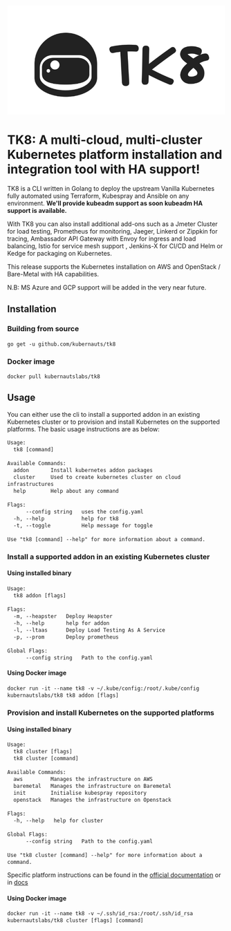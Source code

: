 ![Logo](docs/images/tk8.png)

# TK8: A multi-cloud, multi-cluster Kubernetes platform installation and integration tool with HA support!

TK8 is a CLI written in Golang to deploy the upstream Vanilla Kubernetes fully automated using Terraform, Kubespray and Ansible on any environment. **We'll provide kubeadm support as soon kubeadm HA support is available.**

With TK8 you can also install additional add-ons such as a Jmeter Cluster for load testing, Prometheus for monitoring, Jaeger, Linkerd or Zippkin for tracing, Ambassador API Gateway with Envoy for ingress and load balancing, Istio for service mesh support , Jenkins-X for CI/CD and Helm or Kedge for packaging on Kubernetes.

This release supports the Kubernetes installation on AWS and OpenStack / Bare-Metal with HA capabilities.

N.B: MS Azure and GCP support will be added in the very near future.

## Installation

### Building from source

```shell
go get -u github.com/kubernauts/tk8
```

### Docker image

```shell
docker pull kubernautslabs/tk8
```

## Usage

You can either use the cli to install a supported addon in an existing Kubernetes cluster or to provision and install Kubernetes on the supported platforms. The basic usage instructions are as below:

```shell
Usage:
  tk8 [command]

Available Commands:
  addon       Install kubernetes addon packages
  cluster     Used to create kubernetes cluster on cloud infrastructures
  help        Help about any command

Flags:
      --config string   uses the config.yaml
  -h, --help            help for tk8
  -t, --toggle          Help message for toggle

Use "tk8 [command] --help" for more information about a command.
```

### Install a supported addon in an existing Kubernetes cluster

#### Using installed binary

```shell
Usage:
  tk8 addon [flags]

Flags:
  -m, --heapster   Deploy Heapster
  -h, --help       help for addon
  -l, --ltaas      Deploy Load Testing As A Service
  -p, --prom       Deploy prometheus

Global Flags:
      --config string   Path to the config.yaml
```

#### Using Docker image

```shell
docker run -it --name tk8 -v ~/.kube/config:/root/.kube/config kubernautslabs/tk8 tk8 addon [flags]
```

### Provision and install Kubernetes on the supported platforms

#### Using installed binary

```shell
Usage:
  tk8 cluster [flags]
  tk8 cluster [command]

Available Commands:
  aws         Manages the infrastructure on AWS
  baremetal   Manages the infrastructure on Baremetal
  init        Initialise kubespray repository
  openstack   Manages the infrastructure on Openstack

Flags:
  -h, --help   help for cluster

Global Flags:
      --config string   Path to the config.yaml

Use "tk8 cluster [command] --help" for more information about a command.
```

Specific platform instructions can be found in the [official documentation](https://kubernauts.gitbooks.io/tk8/content/) or in [docs](docs/)

#### Using Docker image

```shell
docker run -it --name tk8 -v ~/.ssh/id_rsa:/root/.ssh/id_rsa kubernautslabs/tk8 cluster [flags] [command]
```
